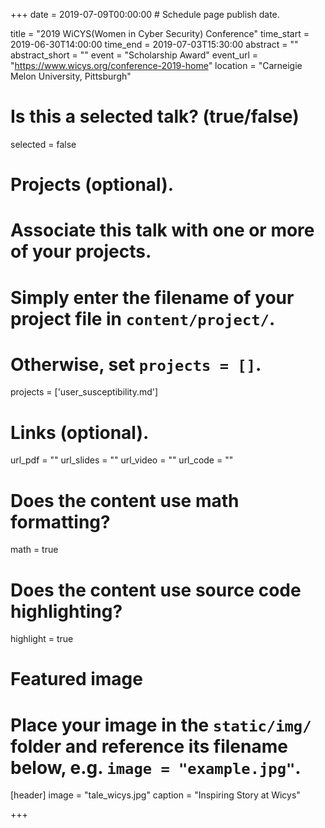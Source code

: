 +++
date = 2019-07-09T00:00:00  # Schedule page publish date.

title = "2019 WiCYS(Women in Cyber Security) Conference"
time_start = 2019-06-30T14:00:00
time_end = 2019-07-03T15:30:00
abstract = ""
abstract_short = ""
event = "Scholarship Award"
event_url = "https://www.wicys.org/conference-2019-home"
location = "Carneigie Melon University, Pittsburgh"

# Is this a selected talk? (true/false)
selected = false

# Projects (optional).
#   Associate this talk with one or more of your projects.
#   Simply enter the filename of your project file in `content/project/`.
#   Otherwise, set `projects = []`.
projects = ['user_susceptibility.md']

# Links (optional).
url_pdf = ""
url_slides = ""
url_video = ""
url_code = ""

# Does the content use math formatting?
math = true

# Does the content use source code highlighting?
highlight = true

# Featured image
# Place your image in the `static/img/` folder and reference its filename below, e.g. `image = "example.jpg"`.
[header]
image = "tale_wicys.jpg"
caption = "Inspiring Story at Wicys"

+++



